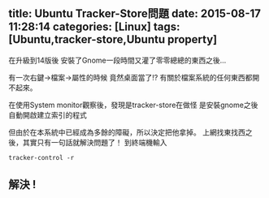 title: Ubuntu Tracker-Store問題
date: 2015-08-17 11:28:14
categories: [Linux]
tags: [Ubuntu,tracker-store,Ubuntu property]
---
在升級到14版後
安裝了Gnome一段時間又灌了零零總總的東西之後...

有一次右鍵->檔案->屬性的時候
竟然桌面當了!? 有關於檔案系統的任何東西都開不起來。

在使用System monitor觀察後，發現是tracker-store在做怪
是安裝gnome之後自動開啟建立索引的程式

但由於在本系統中已經成為多餘的障礙，所以決定把他拿掉。
上網找東找西之後，其實只有一句話就解決問題了！
到終端機輸入
```
tracker-control -r
```

## 解決 !
